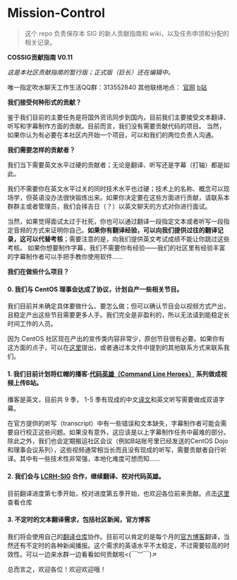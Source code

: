 # Mission-Control
> 这个 repo 负责保存本 SIG 的新人贡献指南和 wiki，以及任务申领和分配的相关记录。

**COSSIG贡献指南 V0.11**

_这是本社区贡献指南的暂行版；正式版（巨长）还在编辑中。_

唯一指定吹水聊天工作生活QQ群：313552840
其他联络地点：
[官网](cossig.org) [b站](https://space.bilibili.com/2080342022)


**我们接受何种形式的贡献？**

鉴于我们目前的主要任务是将国外资讯同步到国内，目前我们主要接受文本翻译、听写和字幕制作方面的贡献。目前而言，我们没有需要贡献代码的项目。
当然，如果你认为有必要在本社区内开始一个项目，可以和我们的两位负责人沟通。


**我们需要怎样的贡献者？**

我们当下需要英文水平过硬的贡献者；无论是翻译、听写还是字幕（打轴）都是如此。

我们不需要你在英文水平过关的同时技术水平也过硬；技术上的名称、概念可以现场学，但英语没办法很快锻炼出来。如果你决定要在这些方面进行贡献，请联系本群群主或者管理员，我们会择吉日（？）以英文聊天的方式对你进行面试。

当然，如果觉得面试太过于社死，你也可以通过翻译一段指定文本或者听写一段指定音频的方式来证明你自己。**如果你有翻译经验，可以向我们提供过往的翻译记录，这可以代替考核**；需要注意的是，向我们提供英文考试成绩不能让你跳过这些考核。
如果你想要制作字幕，我们不需要你有经验——我们的社区里有经验丰富的字幕制作者可以手把手教你使用软件……


**我们在做些什么项目？**

#### 0. 我们与 CentOS 理事会达成了协议，计划自产一些相关节目。

我们目前并未确定具体要做什么、要怎么做；但可以确认节目会以视频方式产出，且稳定产出这些节目需要更多人手。我们完全是非盈利的，所以无法请到能稳定长时间工作的人员。

因为 CentOS 社区现在产出的宣传类内容非常少，原创节目很有必要。如果你有这方面的点子，可以在[这里](https://github.com/COSSIG/points)提出，或者通过本文件中提到的其他联系方式来联系我们。

#### 1. 我们目前计划将红帽的播客·[代码英雄（Command Line Heroes）](https://www.redhat.com/en/command-line-heroes) 系列做成视频上传B站。

播客是英文，目前共 9 季， 1-5 季有现成的中文[译文](https://github.com/LCTT/LCRH)和英文听写需要做成双语字幕。

在官方提供的听写（transcript）中有一些错误和文本缺失，字幕制作者可能会需要自行校正这些问题。如果没有意外，这应该是以上字幕制作任务中最难的部分。
除此之外，我们也会定期搬运社区会议（例如B站账号里已经发送的CentOS Dojo和理事会议系列），这些视频通常相当长而且没有现成的听写，需要贡献者自行听译。其中有一些技术性非常强，本地化难度可想而知……

#### 2. 我们会与 [LCRH-SIG](https://github.com/LCTT/LCRH) 合作，继续翻译、校对代码英雄。

目前翻译进度第七季开始，校对进度第五季开始，也欢迎各位前来贡献。点击[这里](https://github.com/LCTT/LCRH)查看仓库

#### 3. 不定时的文本翻译需求，包括社区新闻，官方博客

我们将会使用自己的[翻译仓库](https://github.com/COSSIG/COSSIG-Translation)协作。目前可以肯定的是每个月的[官方博客](https://blog.centos.org/)翻译，当然还有不定时的各种新闻播报。这个需求的英语水平不太稳定，不过需要较高的时效性。可以一边来水群一边看看如何贡献啦<(￣︶￣)↗

总而言之，欢迎各位！欢迎欢迎哦！
